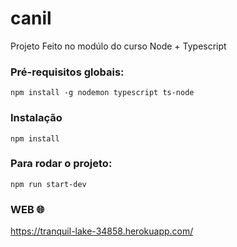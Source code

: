 # canil

Projeto Feito no modúlo do curso Node + Typescript

### Pré-requisitos globais:

`npm install -g nodemon typescript ts-node`

### Instalação

`npm install`

### Para rodar o projeto:

`npm run start-dev`

### WEB 🌐

https://tranquil-lake-34858.herokuapp.com/
